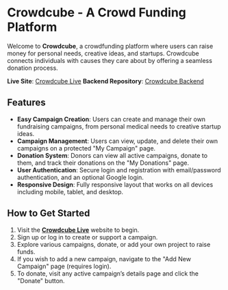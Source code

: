 # Crowdcube - A Crowd Funding Platform

Welcome to **Crowdcube**, a crowdfunding platform where users can raise money for personal needs, creative ideas, and startups. Crowdcube connects individuals with causes they care about by offering a seamless donation process.

**Live Site**: [Crowdcube Live](https://crowdcube24.netlify.app/)
**Backend Repository**: [Crowdcube Backend](https://github.com/devmilon923/Crowdcube-Backend)

## Features

- **Easy Campaign Creation**: Users can create and manage their own fundraising campaigns, from personal medical needs to creative startup ideas.
- **Campaign Management**: Users can view, update, and delete their own campaigns on a protected "My Campaign" page.
- **Donation System**: Donors can view all active campaigns, donate to them, and track their donations on the "My Donations" page.
- **User Authentication**: Secure login and registration with email/password authentication, and an optional Google login.
- **Responsive Design**: Fully responsive layout that works on all devices including mobile, tablet, and desktop.

## How to Get Started

1. Visit the **[Crowdcube Live](https://crowdcube24.netlify.app/)** website to begin.
2. Sign up or log in to create or support a campaign.
3. Explore various campaigns, donate, or add your own project to raise funds.
4. If you wish to add a new campaign, navigate to the "Add New Campaign" page (requires login).
5. To donate, visit any active campaign’s details page and click the "Donate" button.
